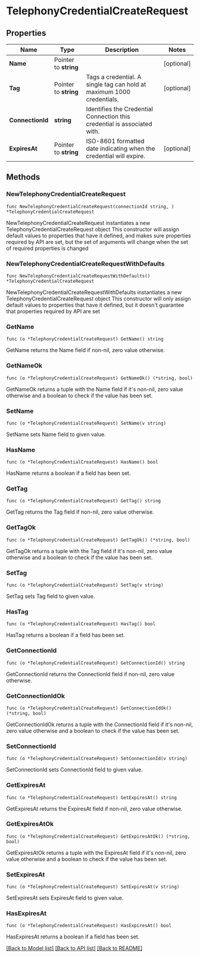 # TelephonyCredentialCreateRequest

## Properties

Name | Type | Description | Notes
------------ | ------------- | ------------- | -------------
**Name** | Pointer to **string** |  | [optional] 
**Tag** | Pointer to **string** | Tags a credential. A single tag can hold at maximum 1000 credentials. | [optional] 
**ConnectionId** | **string** | Identifies the Credential Connection this credential is associated with. | 
**ExpiresAt** | Pointer to **string** | ISO-8601 formatted date indicating when the credential will expire. | [optional] 

## Methods

### NewTelephonyCredentialCreateRequest

`func NewTelephonyCredentialCreateRequest(connectionId string, ) *TelephonyCredentialCreateRequest`

NewTelephonyCredentialCreateRequest instantiates a new TelephonyCredentialCreateRequest object
This constructor will assign default values to properties that have it defined,
and makes sure properties required by API are set, but the set of arguments
will change when the set of required properties is changed

### NewTelephonyCredentialCreateRequestWithDefaults

`func NewTelephonyCredentialCreateRequestWithDefaults() *TelephonyCredentialCreateRequest`

NewTelephonyCredentialCreateRequestWithDefaults instantiates a new TelephonyCredentialCreateRequest object
This constructor will only assign default values to properties that have it defined,
but it doesn't guarantee that properties required by API are set

### GetName

`func (o *TelephonyCredentialCreateRequest) GetName() string`

GetName returns the Name field if non-nil, zero value otherwise.

### GetNameOk

`func (o *TelephonyCredentialCreateRequest) GetNameOk() (*string, bool)`

GetNameOk returns a tuple with the Name field if it's non-nil, zero value otherwise
and a boolean to check if the value has been set.

### SetName

`func (o *TelephonyCredentialCreateRequest) SetName(v string)`

SetName sets Name field to given value.

### HasName

`func (o *TelephonyCredentialCreateRequest) HasName() bool`

HasName returns a boolean if a field has been set.

### GetTag

`func (o *TelephonyCredentialCreateRequest) GetTag() string`

GetTag returns the Tag field if non-nil, zero value otherwise.

### GetTagOk

`func (o *TelephonyCredentialCreateRequest) GetTagOk() (*string, bool)`

GetTagOk returns a tuple with the Tag field if it's non-nil, zero value otherwise
and a boolean to check if the value has been set.

### SetTag

`func (o *TelephonyCredentialCreateRequest) SetTag(v string)`

SetTag sets Tag field to given value.

### HasTag

`func (o *TelephonyCredentialCreateRequest) HasTag() bool`

HasTag returns a boolean if a field has been set.

### GetConnectionId

`func (o *TelephonyCredentialCreateRequest) GetConnectionId() string`

GetConnectionId returns the ConnectionId field if non-nil, zero value otherwise.

### GetConnectionIdOk

`func (o *TelephonyCredentialCreateRequest) GetConnectionIdOk() (*string, bool)`

GetConnectionIdOk returns a tuple with the ConnectionId field if it's non-nil, zero value otherwise
and a boolean to check if the value has been set.

### SetConnectionId

`func (o *TelephonyCredentialCreateRequest) SetConnectionId(v string)`

SetConnectionId sets ConnectionId field to given value.


### GetExpiresAt

`func (o *TelephonyCredentialCreateRequest) GetExpiresAt() string`

GetExpiresAt returns the ExpiresAt field if non-nil, zero value otherwise.

### GetExpiresAtOk

`func (o *TelephonyCredentialCreateRequest) GetExpiresAtOk() (*string, bool)`

GetExpiresAtOk returns a tuple with the ExpiresAt field if it's non-nil, zero value otherwise
and a boolean to check if the value has been set.

### SetExpiresAt

`func (o *TelephonyCredentialCreateRequest) SetExpiresAt(v string)`

SetExpiresAt sets ExpiresAt field to given value.

### HasExpiresAt

`func (o *TelephonyCredentialCreateRequest) HasExpiresAt() bool`

HasExpiresAt returns a boolean if a field has been set.


[[Back to Model list]](../README.md#documentation-for-models) [[Back to API list]](../README.md#documentation-for-api-endpoints) [[Back to README]](../README.md)


